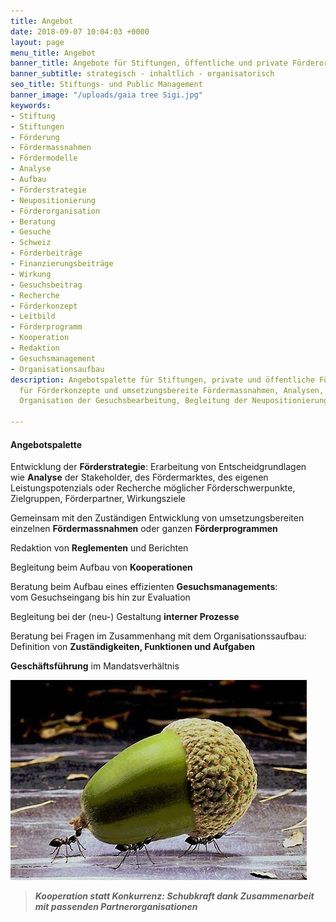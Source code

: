 ```yaml
---
title: Angebot
date: 2018-09-07 10:04:03 +0000
layout: page
menu_title: Angebot
banner_title: Angebote für Stiftungen, öffentliche und private Förderorganisationen
banner_subtitle: strategisch - inhaltlich - organisatorisch
seo_title: Stiftungs- und Public Management
banner_image: "/uploads/gaia tree Sigi.jpg"
keywords:
- Stiftung
- Stiftungen
- Förderung
- Fördermassnahmen
- Fördermodelle
- Analyse
- Aufbau
- Förderstrategie
- Neupositionierung
- Förderorganisation
- Beratung
- Gesuche
- Schweiz
- Förderbeiträge
- Finanzierungsbeiträge
- Wirkung
- Gesuchsbeitrag
- Recherche
- Förderkonzept
- Leitbild
- Förderprogramm
- Kooperation
- Redaktion
- Gesuchsmanagement
- Organisationsaufbau
description: Angebotspalette für Stiftungen, private und öffentliche Förderorganisationen
  für Förderkonzepte und umsetzungsbereite Fördermassnahmen, Analysen, Recherchen,
  Organisation der Gesuchsbearbeitung, Begleitung der Neupositionierung

---
```

#### Angebotspalette

Entwicklung der **Förderstrategie**: Erarbeitung von Entscheidgrundlagen   
 wie **Analyse** der Stakeholder, des Fördermarktes, des eigenen Leistungspotenzials oder Recherche möglicher Förderschwerpunkte, Zielgruppen, Förderpartner, Wirkungsziele

Gemeinsam mit den Zuständigen Entwicklung von umsetzungsbereiten einzelnen **Fördermassnahmen** oder ganzen **Förderprogrammen**

Redaktion von **Reglementen** und Berichten

Begleitung beim Aufbau von **Kooperationen**

Beratung beim Aufbau eines effizienten **Gesuchsmanagements**:   
 vom Gesuchseingang bis hin zur Evaluation

Begleitung bei der (neu-) Gestaltung **interner Prozesse** 

Beratung bei Fragen im Zusammenhang mit dem Organisationssaufbau:   
 Definition von **Zuständigkeiten, Funktionen und Aufgaben**

**Geschäftsführung** im Mandatsverhältnis

![](/uploads/cooparation.jpg)

> **_Kooperation statt Konkurrenz: Schubkraft dank Zusammenarbeit mit passenden Partnerorganisationen_**